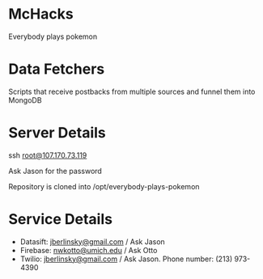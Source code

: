 McHacks
=======

Everybody plays pokemon

# Data Fetchers

Scripts that receive postbacks from multiple sources and funnel them into MongoDB


# Server Details

ssh root@107.170.73.119

Ask Jason for the password

Repository is cloned into /opt/everybody-plays-pokemon

# Service Details

- Datasift: jberlinsky@gmail.com / Ask Jason
- Firebase: nwkotto@umich.edu / Ask Otto
- Twilio: jberlinsky@gmail.com / Ask Jason. Phone number: (213) 973-4390
